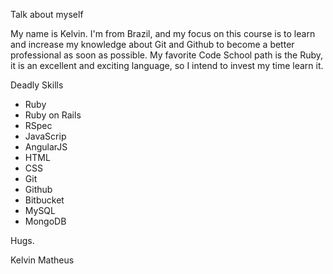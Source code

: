 Talk about myself

My name is Kelvin. I'm from Brazil, and my focus on this course is to learn and increase my knowledge about Git and Github to become a better professional as soon as possible. My favorite Code School path is the Ruby, it is an excellent and exciting language, so I intend to invest my time learn it.


Deadly Skills

* Ruby
* Ruby on Rails
* RSpec
* JavaScrip
* AngularJS
* HTML
* CSS
* Git
* Github
* Bitbucket
* MySQL
* MongoDB

Hugs.

Kelvin Matheus